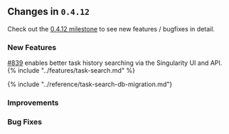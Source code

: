 ## Changes in `0.4.12`

Check out the [0.4.12 milestone](https://github.com/HubSpot/Singularity/issues?q=milestone%3A0.4.12+is%3Aclosed) to see new features / bugfixes in detail.

### New Features

[#839](https://github.com/HubSpot/Singularity/pull/839) enables better task history searching via the Singularity UI and API.
{% include "../features/task-search.md" %}

{% include "../reference/task-search-db-migration.md"}


### Improvements

### Bug Fixes